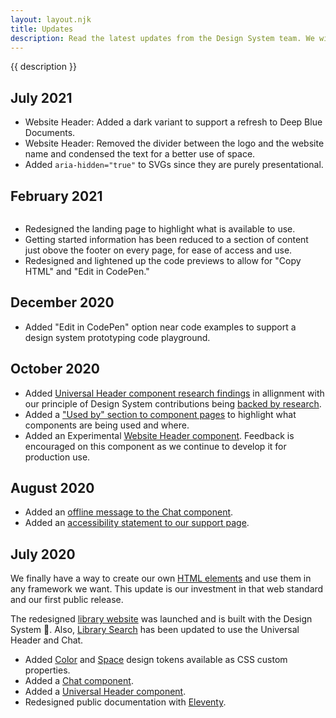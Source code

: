 ```yaml
---
layout: layout.njk
title: Updates
description: Read the latest updates from the Design System team. We will highlight new features, changes, and progress.
---
```


{{ description }}

## July 2021

- Website Header: Added a dark variant to support a refresh to Deep Blue Documents.
- Website Header: Removed the divider between the logo and the website name and condensed the text for a better use of space.
- Added `aria-hidden="true"` to SVGs since they are purely presentational.

## February 2021

<img src="/static/images/redesigned-landing-page.png" alt="" />

- Redesigned the landing page to highlight what is available to use.
- Getting started information has been reduced to a section of content just obove the footer on every page, for ease of access and use.
- Redesigned and lightened up the code previews to allow for "Copy HTML" and "Edit in CodePen."

## December 2020

- Added "Edit in CodePen" option near code examples to support a design system prototyping code playground.

## October 2020

- Added [Universal Header component research findings](/universal-header/#research) in allignment with our principle of Design System contributions being [backed by research](/support/#1.-backed-by-research).
- Added a ["Used by" section to component pages](/universal-header/#used-by) to highlight what components are being used and where.
- Added an <span class="badge badge--warning">Experimental</span> [Website Header component](/components/website-header). Feedback is encouraged on this component as we continue to develop it for production use.

## August 2020

- Added an [offline message to the Chat component](/chat).
- Added an [accessibility statement to our support page](/support/#accessibility).

## July 2020

We finally have a way to create our own [HTML elements](https://html.spec.whatwg.org/multipage/custom-elements.html) and use them in any framework we want. This update is our investment in that web standard and our first public release.

The redesigned [library website](https://www.lib.umich.edu/) was launched and is built with the Design System 🤩. Also, [Library Search](https://search.lib.umich.edu/) has been updated to use the Universal Header and Chat.

- Added [Color](/design-tokens#color) and [Space](/design-tokens#space) design tokens available as CSS custom properties.
- Added a [Chat component](/chat).
- Added a [Universal Header component](/universal-header).
- Redesigned public documentation with [Eleventy](https://www.11ty.dev/).

